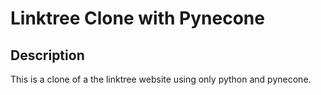 # Linktree Clone with Pynecone
## Description

This is a clone of a the linktree website using only python and pynecone. 